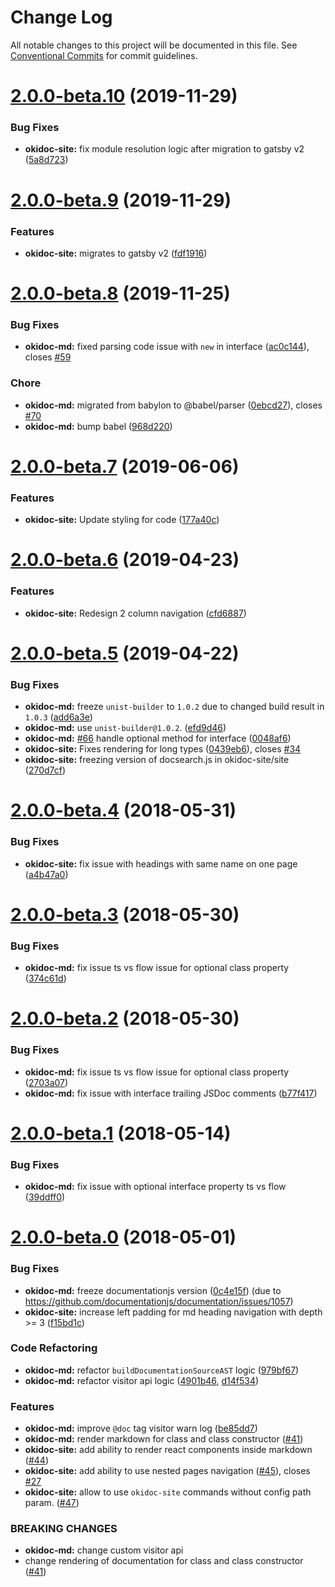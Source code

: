 # Change Log

All notable changes to this project will be documented in this file.
See [Conventional Commits](https://conventionalcommits.org) for commit guidelines.

# [2.0.0-beta.10](https://github.com/wix/okidoc/compare/v2.0.0-beta.9...v2.0.0-beta.10) (2019-11-29)

### Bug Fixes

- **okidoc-site:** fix module resolution logic after migration to gatsby v2 ([5a8d723](https://github.com/wix/okidoc/commit/5a8d72350bf59ce7cf455010ede150c1ac436414))

# [2.0.0-beta.9](https://github.com/wix/okidoc/compare/v2.0.0-beta.8...v2.0.0-beta.9) (2019-11-29)

### Features

- **okidoc-site:** migrates to gatsby v2 ([fdf1916](https://github.com/wix/okidoc/commit/fdf191625a45512d378aae7270b12e162f2e1d2c))

# [2.0.0-beta.8](https://github.com/wix/okidoc/compare/v2.0.0-beta.7...v2.0.0-beta.8) (2019-11-25)

### Bug Fixes

- **okidoc-md:** fixed parsing code issue with `new` in interface ([ac0c144](https://github.com/wix/okidoc/commit/ac0c144e4ea00ea0032d866f2ba86598cf460b6b)), closes [#59](https://github.com/wix/okidoc/issues/59)

### Chore

- **okidoc-md:** migrated from babylon to @babel/parser ([0ebcd27](https://github.com/wix/okidoc/commit/0ebcd271236bd595ed0ff06a7b9dca0235c442f0)), closes [#70](https://github.com/wix/okidoc/issues/70)
- **okidoc-md:** bump babel ([968d220](https://github.com/wix/okidoc/commit/968d2205e86609085238d0bbdc1a996374afdc57))

# [2.0.0-beta.7](https://github.com/wix/okidoc/compare/v2.0.0-beta.6...v2.0.0-beta.7) (2019-06-06)

### Features

- **okidoc-site:** Update styling for code ([177a40c](https://github.com/wix/okidoc/commit/177a40c))

# [2.0.0-beta.6](https://github.com/wix/okidoc/compare/v2.0.0-beta.5...v2.0.0-beta.6) (2019-04-23)

### Features

- **okidoc-site:** Redesign 2 column navigation ([cfd6887](https://github.com/wix/okidoc/commit/cfd6887))

# [2.0.0-beta.5](https://github.com/wix/okidoc/compare/v2.0.0-beta.4...v2.0.0-beta.5) (2019-04-22)

### Bug Fixes

- **okidoc-md:** freeze `unist-builder` to `1.0.2` due to changed build result in `1.0.3` ([add6a3e](https://github.com/wix/okidoc/commit/add6a3e))
- **okidoc-md:** use `unist-builder@1.0.2`. ([efd9d46](https://github.com/wix/okidoc/commit/efd9d46))
- **okidoc-md:** [#66](https://github.com/wix/okidoc/issues/66) handle optional method for interface ([0048af6](https://github.com/wix/okidoc/commit/0048af6))
- **okidoc-site:** Fixes rendering for long types ([0439eb6](https://github.com/wix/okidoc/commit/0439eb6)), closes [#34](https://github.com/wix/okidoc/issues/34)
- **okidoc-site:** freezing version of docsearch.js in okidoc-site/site ([270d7cf](https://github.com/wix/okidoc/commit/270d7cf))

<a name="2.0.0-beta.4"></a>

# [2.0.0-beta.4](https://github.com/wix/okidoc/compare/v2.0.0-beta.3...v2.0.0-beta.4) (2018-05-31)

### Bug Fixes

- **okidoc-site:** fix issue with headings with same name on one page ([a4b47a0](https://github.com/wix/okidoc/commit/a4b47a0))

<a name="2.0.0-beta.3"></a>

# [2.0.0-beta.3](https://github.com/wix/okidoc/compare/v2.0.0-beta.2...v2.0.0-beta.3) (2018-05-30)

### Bug Fixes

- **okidoc-md:** fix issue ts vs flow issue for optional class property ([374c61d](https://github.com/wix/okidoc/commit/374c61d))

<a name="2.0.0-beta.2"></a>

# [2.0.0-beta.2](https://github.com/wix/okidoc/compare/v2.0.0-beta.1...v2.0.0-beta.2) (2018-05-30)

### Bug Fixes

- **okidoc-md:** fix issue ts vs flow issue for optional class property ([2703a07](https://github.com/wix/okidoc/commit/2703a07))
- **okidoc-md:** fix issue with interface trailing JSDoc comments ([b77f417](https://github.com/wix/okidoc/commit/b77f417))

<a name="2.0.0-beta.1"></a>

# [2.0.0-beta.1](https://github.com/wix/okidoc/compare/v2.0.0-beta.0...v2.0.0-beta.1) (2018-05-14)

### Bug Fixes

- **okidoc-md:** fix issue with optional interface property ts vs flow ([39ddff0](https://github.com/wix/okidoc/commit/39ddff0))

<a name="2.0.0-beta.0"></a>

# [2.0.0-beta.0](https://github.com/wix/okidoc/compare/v1.6.0...v2.0.0-beta.0) (2018-05-01)

### Bug Fixes

- **okidoc-md:** freeze documentationjs version ([0c4e15f](https://github.com/wix/okidoc/commit/0c4e15f)) (due to https://github.com/documentationjs/documentation/issues/1057)
- **okidoc-site:** increase left padding for md heading navigation with depth >= 3 ([f15bd1c](https://github.com/wix/okidoc/commit/f15bd1caeaf97fb508683eb87806e8ae3e4055b8))

### Code Refactoring

- **okidoc-md:** refactor `buildDocumentationSourceAST` logic ([979bf67](https://github.com/wix/okidoc/commit/979bf67))
- **okidoc-md:** refactor visitor api logic ([4901b46](https://github.com/wix/okidoc/commit/4901b46), [d14f534](https://github.com/wix/okidoc/commit/d14f534))

### Features

- **okidoc-md:** improve `@doc` tag visitor warn log ([be85dd7](https://github.com/wix/okidoc/commit/be85dd7))
- **okidoc-md:** render markdown for class and class constructor ([#41](https://github.com/wix/okidoc/pull/41))
- **okidoc-site:** add ability to render react components inside markdown ([#44](https://github.com/wix/okidoc/pull/44))
- **okidoc-site:** add ability to use nested pages navigation ([#45](https://github.com/wix/okidoc/pull/45)), closes [#27](https://github.com/wix/okidoc/issues/27)
- **okidoc-site:** allow to use `okidoc-site` commands without config path param. ([#47](https://github.com/wix/okidoc/pull/47))

### BREAKING CHANGES

- **okidoc-md:** change custom visitor api
- change rendering of documentation for class and class constructor ([#41](https://github.com/wix/okidoc/pull/41))
